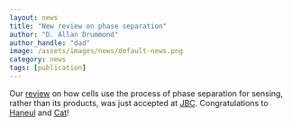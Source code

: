 ```yaml
---
layout: news
title: "New review on phase separation"
author: "D. Allan Drummond"
author_handle: "dad"
image: /assets/images/news/default-news.png
category: news
tags: [publication]
---
```

Our [review][1] on how cells use the process of phase separation for sensing, rather than its products, was just accepted at [JBC]. Congratulations to [Haneul] and [Cat]!

[JBC]: http://www.jbc.org
[1]: /papers/paper/sensing-phase
[Haneul]: /team/haneul-yoo
[Cat]: /team/cat-triandafillou
